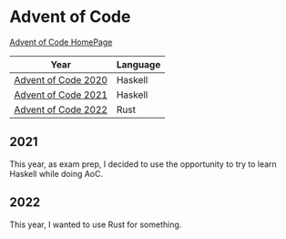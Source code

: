 # Advent of Code

[Advent of Code HomePage](https://adventofcode.com/)

| Year | Language |
| --- | ---|
| [Advent of Code 2020](AoC2020/Readme.md) | Haskell |
| [Advent of Code 2021](AoC2021/Readme.md) | Haskell |
| [Advent of Code 2022](AoC2022/Readme.md) | Rust    |

## 2021

This year, as exam prep, I decided to use the opportunity to try to learn Haskell while doing AoC.

## 2022

 This year, I wanted to use Rust for something.